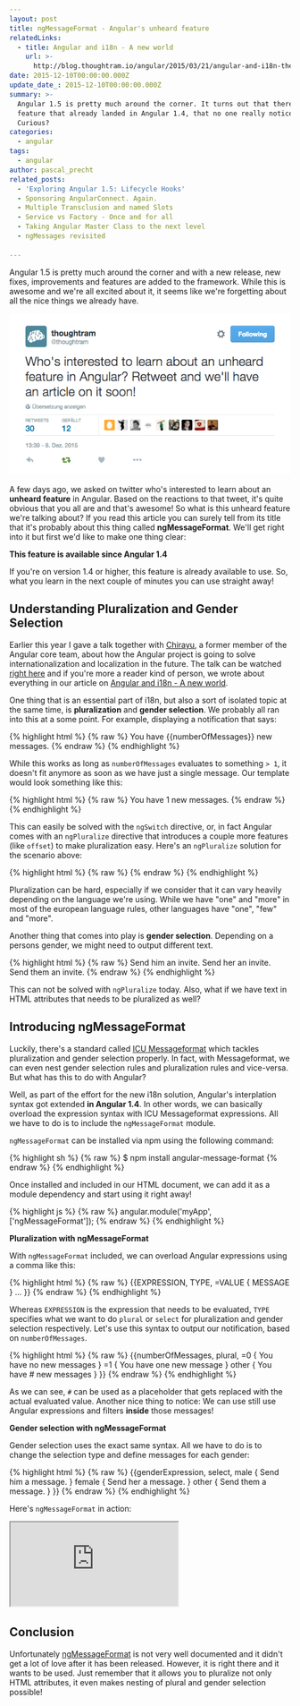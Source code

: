 ```yaml
---
layout: post
title: ngMessageFormat - Angular's unheard feature
relatedLinks:
  - title: Angular and i18n - A new world
    url: >-
      http://blog.thoughtram.io/angular/2015/03/21/angular-and-i18n-the-new-world.html
date: 2015-12-10T00:00:00.000Z
update_date_: 2015-12-10T00:00:00.000Z
summary: >-
  Angular 1.5 is pretty much around the corner. It turns out that there's a
  feature that already landed in Angular 1.4, that no one really noticed.
  Curious?
categories:
  - angular
tags:
  - angular
author: pascal_precht
related_posts:
  - 'Exploring Angular 1.5: Lifecycle Hooks'
  - Sponsoring AngularConnect. Again.
  - Multiple Transclusion and named Slots
  - Service vs Factory - Once and for all
  - Taking Angular Master Class to the next level
  - ngMessages revisited

---
```


Angular 1.5 is pretty much around the corner and with a new release, new fixes, improvements and features are added to the framework. While this is awesome and we're all excited about it, it seems like we're forgetting about all the nice things we already have.


<img src="/images/tweet.png" alt="Tweet by thoughtram">

A few days ago, we asked on twitter who's interested to learn about an **unheard feature** in Angular. Based on the reactions to that tweet, it's quite obvious that you all are and that's awesome! So what is this unheard feature we're talking about? If you read this article you can surely tell from its title that it's probably about this thing called **ngMessageFormat**. We'll get right into it but first we'd like to make one thing clear:

**This feature is available since Angular 1.4**

If you're on version 1.4 or higher, this feature is already available to use. So, what you learn in the next couple of minutes you can use straight away!

## Understanding Pluralization and Gender Selection

Earlier this year I gave a talk together with [Chirayu](http://twitter.com/chirayuk), a former member of the Angular core team, about how the Angular project is going to solve internationalization and localization in the future. The talk can be watched [right here](https://www.youtube.com/watch?v=iBBkCA1M-mc) and if you're more a reader kind of person, we wrote about everything in our article on [Angular and i18n - A new world](http://blog.thoughtram.io/angular/2015/03/21/angular-and-i18n-the-new-world.html).

One thing that is an essential part of i18n, but also a sort of isolated topic at the same time, is **pluralization** and **gender selection**. We probably all ran into this at a some point. For example, displaying a notification that says:

{% highlight html %}
{% raw %}
You have {{numberOfMessages}} new messages.
{% endraw %}
{% endhighlight %}

While this works as long as `numberOfMessages` evaluates to something `> 1`, it doesn't fit anymore as soon as we have just a single message. Our template would look something like this:

{% highlight html %}
{% raw %}
You have 1 new messages.
{% endraw %}
{% endhighlight %}

This can easily be solved with the `ngSwitch` directive, or, in fact Angular comes with an `ngPluralize` directive that introduces a couple more features (like `offset`) to make pluralization easy. Here's an `ngPluralize` solution for the scenario above:

{% highlight html %}
{% raw %}
<ng-pluralize count="numberOfMessages"
              when="{'1': 'You have one new message.',
                     'other': 'You have {} new messages.'}">
</ng-pluralize>
{% endraw %}
{% endhighlight %}

Pluralization can be hard, especially if we consider that it can vary heavily depending on the language we're using. While we have "one" and "more" in most of the european language rules, other languages have "one", "few" and "more".

Another thing that comes into play is **gender selection**. Depending on a persons gender, we might need to output different text.

{% highlight html %}
{% raw %}
Send him an invite.
Send her an invite.
Send them an invite.
{% endraw %}
{% endhighlight %}

This can not be solved with `ngPluralize` today. Also, what if we have text in HTML attributes that needs to be pluralized as well?

## Introducing ngMessageFormat

Luckily, there's a standard called [ICU Messageformat](http://userguide.icu-project.org/formatparse/messages) which tackles pluralization and gender selection properly. In fact, with Messageformat, we can even nest gender selection rules and pluralization rules and vice-versa. But what has this to do with Angular?

Well, as part of the effort for the new i18n solution, Angular's interplation syntax got extended **in Angular 1.4**. In other words, we can basically overload the expression syntax with ICU Messageformat expressions. All we have to do is to include the `ngMessageFormat` module.

`ngMessageFormat` can be installed via npm using the following command:

{% highlight sh %}
{% raw %}
$ npm install angular-message-format
{% endraw %}
{% endhighlight %}

Once installed and included in our HTML document, we can add it as a module dependency and start using it right away! 

{% highlight js %}
{% raw %}
angular.module('myApp', ['ngMessageFormat']);
{% endraw %}
{% endhighlight %}

**Pluralization with ngMessageFormat**

With `ngMessageFormat` included, we can overload Angular expressions using a comma like this:

{% highlight html %}
{% raw %}
{{EXPRESSION, TYPE,
     =VALUE { MESSAGE }
     ...
}}
{% endraw %}
{% endhighlight %}

Whereas `EXPRESSION` is the expression that needs to be evaluated, `TYPE` specifies what we want to do `plural` or `select` for pluralization and gender selection respectively. Let's use this syntax to output our notification, based on `numberOfMessages`.

{% highlight html %}
{% raw %}
{{numberOfMessages, plural,
    =0 { You have no new messages }
    =1 { You have one new message }
    other { You have # new messages }
}}
{% endraw %}
{% endhighlight %}

As we can see, `#` can be used as a placeholder that gets replaced with the actual evaluated value. Another nice thing to notice: We can use still use Angular expressions and filters **inside** those messages!

**Gender selection with ngMessageFormat**

Gender selection uses the exact same syntax. All we have to do is to change the selection type and define messages for each gender:

{% highlight html %}
{% raw %}
{{genderExpression, select,
    male { Send him a message. }
    female { Send her a message. }
    other { Send them a message. }
}}
{% endraw %}
{% endhighlight %}

Here's `ngMessageFormat` in action:

<iframe src="http://embed.plnkr.co/UYyBFyafomFllh5ZcP0s/"></iframe>

## Conclusion

Unfortunately [ngMessageFormat](https://docs.angularjs.org/api/ngMessageFormat) is not very well documented and it didn't get a lot of love after it has been released. However, it is right there and it wants to be used. Just remember that it allows you to pluralize not only HTML attributes, it even makes nesting of plural and gender selection possible!
